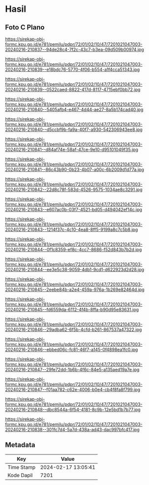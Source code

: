 # Hasil

## Foto C Plano

https://sirekap-obj-formc.kpu.go.id/e781/pemilu/pdpr/72/01/02/10/47/7201021047003-20240216-210837--94de28c4-7f2c-43c7-b3ea-09d509b00974.jpg

https://sirekap-obj-formc.kpu.go.id/e781/pemilu/pdpr/72/01/02/10/47/7201021047003-20240216-210839--e18bdc76-5770-4f06-b554-a1f4cca51343.jpg

https://sirekap-obj-formc.kpu.go.id/e781/pemilu/pdpr/72/01/02/10/47/7201021047003-20240216-210839--0522caed-8822-417d-8117-4715ebf0bb72.jpg

https://sirekap-obj-formc.kpu.go.id/e781/pemilu/pdpr/72/01/02/10/47/7201021047003-20240216-210840--5405afb4-e467-4d44-ae27-8a5b174cad40.jpg

https://sirekap-obj-formc.kpu.go.id/e781/pemilu/pdpr/72/01/02/10/47/7201021047003-20240216-210840--d5ccbf9b-fa9a-40f7-a930-542306943ee8.jpg

https://sirekap-obj-formc.kpu.go.id/e781/pemilu/pdpr/72/01/02/10/47/7201021047003-20240216-210841--d84af74e-58af-47ce-9e10-d95101049f35.jpg

https://sirekap-obj-formc.kpu.go.id/e781/pemilu/pdpr/72/01/02/10/47/7201021047003-20240216-210841--86c43b90-0b23-4b07-a00c-6b2009d1d77a.jpg

https://sirekap-obj-formc.kpu.go.id/e781/pemilu/pdpr/72/01/02/10/47/7201021047003-20240216-210842--22d8c78f-583d-4526-9575-1034ae8c3291.jpg

https://sirekap-obj-formc.kpu.go.id/e781/pemilu/pdpr/72/01/02/10/47/7201021047003-20240216-210843--e607ac0b-03f7-4521-bd05-d494042ef14c.jpg

https://sirekap-obj-formc.kpu.go.id/e781/pemilu/pdpr/72/01/02/10/47/7201021047003-20240216-210843--1214f37c-4c10-4ea8-8ff5-9199a8c7c5b8.jpg

https://sirekap-obj-formc.kpu.go.id/e781/pemilu/pdpr/72/01/02/10/47/7201021047003-20240216-210844--0f1c8359-ef8c-4cc7-8686-f52d843b7b2d.jpg

https://sirekap-obj-formc.kpu.go.id/e781/pemilu/pdpr/72/01/02/10/47/7201021047003-20240216-210844--ee3e5c38-9059-4db1-9cd1-d622923d2d28.jpg

https://sirekap-obj-formc.kpu.go.id/e781/pemilu/pdpr/72/01/02/10/47/7201021047003-20240216-210845--2eebe84b-a2e4-459a-976a-1b269e82464d.jpg

https://sirekap-obj-formc.kpu.go.id/e781/pemilu/pdpr/72/01/02/10/47/7201021047003-20240216-210845--fd6559da-6112-4f4b-8ffa-b90d95e83631.jpg

https://sirekap-obj-formc.kpu.go.id/e781/pemilu/pdpr/72/01/02/10/47/7201021047003-20240216-210846--29adba62-6f5b-4cfd-b261-867537a47322.jpg

https://sirekap-obj-formc.kpu.go.id/e781/pemilu/pdpr/72/01/02/10/47/7201021047003-20240216-210846--ebbed06c-fc81-46f7-a145-0f4898ea1fc0.jpg

https://sirekap-obj-formc.kpu.go.id/e781/pemilu/pdpr/72/01/02/10/47/7201021047003-20240216-210847--29fe72dd-1b6b-4f6c-84e5-a135aed19a7e.jpg

https://sirekap-obj-formc.kpu.go.id/e781/pemilu/pdpr/72/01/02/10/47/7201021047003-20240216-210847--f01aa782-c62e-4006-b0e4-cb4f8fa8f799.jpg

https://sirekap-obj-formc.kpu.go.id/e781/pemilu/pdpr/72/01/02/10/47/7201021047003-20240216-210848--dbc8544a-6f54-4181-8c9b-12e5bd1b7b77.jpg

https://sirekap-obj-formc.kpu.go.id/e781/pemilu/pdpr/72/01/02/10/47/7201021047003-20240216-210838--301fc7d4-5a7d-438a-ad43-dac997bfc417.jpg


## Metadata

| Key        | Value               |
| ---------- | ------------------- |
| Time Stamp | 2024-02-17 13:05:41 |
| Kode Dapil | 7201                |



